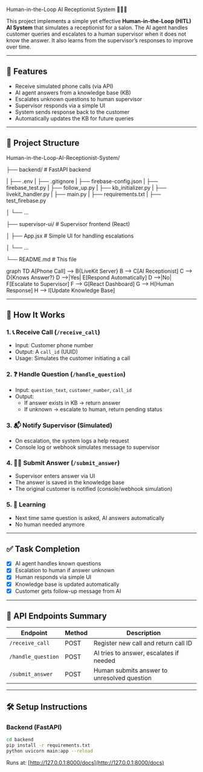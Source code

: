 Human-in-the-Loop AI Receptionist System 🤖🧑‍💼

This project implements a simple yet effective **Human-in-the-Loop (HITL) AI System** that simulates a receptionist for a salon. The AI agent handles customer queries and escalates to a human supervisor when it does not know the answer. It also learns from the supervisor’s responses to improve over time.

---

## 🚀 Features

- Receive simulated phone calls (via API)
- AI agent answers from a knowledge base (KB)
- Escalates unknown questions to human supervisor
- Supervisor responds via a simple UI
- System sends response back to the customer
- Automatically updates the KB for future queries

---

## 📂 Project Structure

Human-in-the-Loop-AI-Receptionist-System/

├── backend/              # FastAPI backend

| ├── .env
| ├── .gitignore
| ├── firebase-config.json
| ├── firebase_test.py
| ├── follow_up.py
| ├── kb_initializer.py
| ├── livekit_handler.py
| ├── main.py
| ├── requirements.txt
| ├── test_firebase.py

│   └── ...

├── supervisor-ui/        # Supervisor frontend (React)

│   ├── App.jsx        # Simple UI for handling escalations

│   └── ...

└── README.md             # This file

graph TD
    A[Phone Call] --> B{LiveKit Server}
    B --> C[AI Receptionist]
    C --> D{Knows Answer?}
    D -->|Yes| E[Respond Automatically]
    D -->|No| F[Escalate to Supervisor]
    F --> G[React Dashboard]
    G --> H[Human Response]
    H --> I[Update Knowledge Base]

---

## 🧠 How It Works

### 1. 📞 Receive Call (`/receive_call`)

- Input: Customer phone number
- Output: A `call_id` (UUID)
- Usage: Simulates the customer initiating a call

### 2. ❓ Handle Question (`/handle_question`)

- Input: `question_text`, `customer_number`, `call_id`
- Output:
  - If answer exists in KB → return answer
  - If unknown → escalate to human, return pending status

### 3. 📬 Notify Supervisor (Simulated)

- On escalation, the system logs a help request
- Console log or webhook simulates message to supervisor

### 4. 👩‍💼 Submit Answer (`/submit_answer`)

- Supervisor enters answer via UI
- The answer is saved in the knowledge base
- The original customer is notified (console/webhook simulation)

### 5. 🔁 Learning

- Next time same question is asked, AI answers automatically
- No human needed anymore

---

## ✅ Task Completion

- [X] AI agent handles known questions
- [X] Escalation to human if answer unknown
- [X] Human responds via simple UI
- [X] Knowledge base is updated automatically
- [X] Customer gets follow-up message from AI

---

## 📌 API Endpoints Summary

| Endpoint             | Method | Description                                 |
| -------------------- | ------ | ------------------------------------------- |
| `/receive_call`    | POST   | Register new call and return call ID        |
| `/handle_question` | POST   | AI tries to answer, escalates if needed     |
| `/submit_answer`   | POST   | Human submits answer to unresolved question |

---

## 🛠️ Setup Instructions

### Backend (FastAPI)

```bash
cd backend
pip install -r requirements.txt
python uvicorn main:app --reload
```

Runs at: [http://127.0.0.1:8000/docs](http://127.0.0.1:8000/docs)
